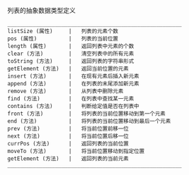 列表的抽象数据类型定义

    _______________________________________________________
    listSize (属性)     |   列表的元素个数
    pos (属性)          |   列表的当前位置
    length (属性)       |   返回列表中元素的个数
    clear (方法)        |   清空列表中的所有元素
    toString (方法)     |   返回列表的字符串形式
    getElement (方法)   |   返回当前位置的元素
    insert (方法)       |   在现有元素后插入新元素
    append (方法)       |   在列表的末尾添加新元素
    remove (方法)       |   从列表中删除元素
    find (方法)         |   在列表中查找某一元素
    contains (方法)     |   判断给定值是否在列表中
    front (方法)        |   将列表的当前位置移动到第一个元素
    end (方法)          |   将列表的当前位置移动到最后一个元素
    prev (方法)         |   将当前位置前移一位
    next (方法)         |   将当前位置后移一位
    currPos (方法)      |   返回列表的当前位置
    moveTo (方法)       |   将当前位置移动到指定位置
    getElement (方法)   |   返回列表的当前元素
    _______________________________________________________
